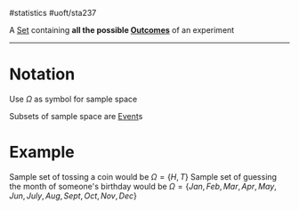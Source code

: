 #statistics #uoft/sta237 

A [Set](../../MAT223/Set.md) containing **all the possible [Outcomes](Outcomes.md)** of an experiment

---

# Notation
Use $\Omega$ as symbol for sample space

Subsets of sample space are [Event](Event.md)s

# Example
Sample set of tossing a coin would be $\Omega = \{H,T\}$
Sample set of guessing the month of someone's birthday would be 
$\Omega = \{Jan, Feb, Mar, Apr, May, Jun, July, Aug, Sept, Oct, Nov, Dec \}$
